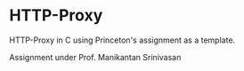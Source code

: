 # HTTP-Proxy
HTTP-Proxy in C using Princeton's assignment as a template.

Assignment under Prof. Manikantan Srinivasan
